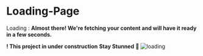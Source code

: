 # Loading-Page
Loading : **Almost there! We're fetching your content and will have it ready in a few seconds.**

**! This project in under construction** 
**Stay Stunned** 💙
![loading](https://github.com/user-attachments/assets/457640ca-2d44-41b2-8725-aa80ee4ecad4)
